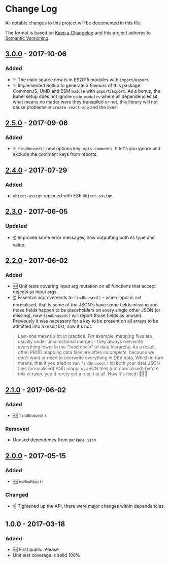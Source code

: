 # Change Log
All notable changes to this project will be documented in this file.

The format is based on [Keep a Changelog](http://keepachangelog.com/)
and this project adheres to [Semantic Versioning](http://semver.org/).

## [3.0.0] - 2017-10-06
### Added
- ✨ The main source now is in ES2015 modules with `import`/`export`.
- ✨ Implemented Rollup to generate 3 flavours of this package: CommonJS, UMD and ESM `module` with `import`/`export`. As a bonus, the Babel setup does not ignore `node_modules` where all dependencies sit, what means no matter were they transpiled or not, this library will not cause problems in `create-react-app` and the likes.

## [2.5.0] - 2017-09-06
### Added
- ✨ `findUnused()` new options key: `opts.comments`. It let's you ignore and exclude the comment keys from reports.

## [2.4.0] - 2017-07-29
### Added
- `object-assign` replaced with ES6 `Object.assign`

## [2.3.0] - 2017-06-05
### Updated
- ☝️ Improved some error messages, now outputting both its type and value.

## [2.2.0] - 2017-06-02
### Added
- 🆕 Unit tests covering input arg mutation on all functions that accept objects as input args.
- ☝️ Essential improvements to `findUnused()` - when input is not normalised, that is some of the JSON's have some fields missing and those fields happen to be placeholders on every single other JSON (or missing), now `findUnused()` will report those fields as unused. Previously it was necessary for a key to be present on all arrays to be admitted into a result list, now it's not.

> Last-one means a lot in practice. For example, mapping files are usually under unidirectional merges - they always overwrite everything lower in the "food chain" of data hierarchy. As a result, often PROD mapping data files are often _incomplete_, because we don't want or need to overwrite everything in DEV data. Which in turn means, that if you tried to run `findUnused()` on both your data JSON files (normalised) AND mapping JSON files (not normalised) before this version, you'd rarely get a result at all. Now it's fixed! 👨‍🔧✨

## [2.1.0] - 2017-06-02
### Added
- 🆕 `findUnused()`
### Removed
- Unused dependency from `package.json`

## [2.0.0] - 2017-05-15
### Added
- 🆕 `noNewKeys()`

### Changed
- ☝️ Tightened up the API, there were major changes within dependencies.

## 1.0.0 - 2017-03-18
### Added
- 🆕 First public release
- Unit test coverage is solid 100%

[3.0.0]: https://github.com/codsen/json-comb-core/compare/v2.5.0...v3.0.0
[2.5.0]: https://github.com/codsen/json-comb-core/compare/v2.4.0...v2.5.0
[2.4.0]: https://github.com/codsen/json-comb-core/compare/v2.3.0...v2.4.0
[2.3.0]: https://github.com/codsen/json-comb-core/compare/v2.2.0...v2.3.0
[2.2.0]: https://github.com/codsen/json-comb-core/compare/v2.1.0...v2.2.0
[2.1.0]: https://github.com/codsen/json-comb-core/compare/v2.0.0...v2.1.0
[2.0.0]: https://github.com/codsen/json-comb-core/compare/v1.0.1...v2.0.0

